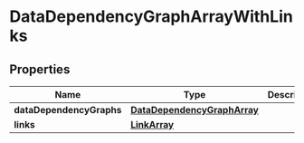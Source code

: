 
# DataDependencyGraphArrayWithLinks

## Properties
Name | Type | Description | Notes
------------ | ------------- | ------------- | -------------
**dataDependencyGraphs** | [**DataDependencyGraphArray**](DataDependencyGraphArray.md) |  |  [optional]
**links** | [**LinkArray**](LinkArray.md) |  |  [optional]



